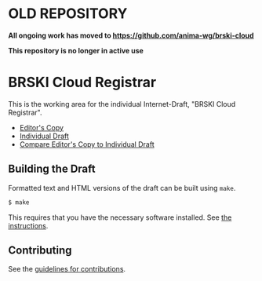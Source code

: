 # OLD REPOSITORY

**All ongoing work has moved to https://github.com/anima-wg/brski-cloud**

**This repository is no longer in active use**

# BRSKI Cloud Registrar

This is the working area for the individual Internet-Draft, "BRSKI Cloud Registrar".

* [Editor's Copy](https://upros.github.io/brski-cloud/#go.draft-friel-anima-brski-cloud.html)
* [Individual Draft](https://tools.ietf.org/html/draft-friel-anima-brski-cloud)
* [Compare Editor's Copy to Individual Draft](https://upros.github.io/brski-cloud/#go.draft-friel-anima-brski-cloud.diff)

## Building the Draft

Formatted text and HTML versions of the draft can be built using `make`.

```sh
$ make
```

This requires that you have the necessary software installed.  See
[the instructions](https://github.com/martinthomson/i-d-template/blob/master/doc/SETUP.md).


## Contributing

See the
[guidelines for contributions](https://github.com/upros/brski-cloud/blob/master/CONTRIBUTING.md).
